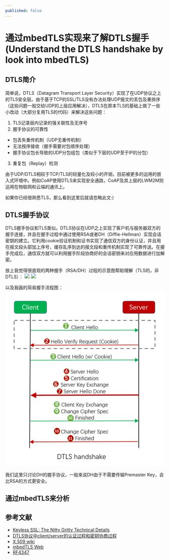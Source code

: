 ```yaml
---
published: false
---
```

# 通过mbedTLS实现来了解DTLS握手 <br> (Understand the DTLS handshake by look into mbedTLS) #

## DTLS简介 ##

简单说，DTLS（Datagram Transport Layer Security）实现了在UDP协议之上的TLS安全层。由于基于TCP的SSL/TLS没有办法处理UDP报文的丢包及重排序（这些问题一般交给UDP的上层应用解决），DTLS在原本TLS的基础上做了一些小改动（大部分复用TLS的代码）来解决这些问题：
1. TLS记录层内记录的强关联性及无序号
2. 握手协议的可靠性
 - 包丢失重传机制（UDP无重传机制）
 - 无法按序接收（握手需要对包顺序处理）
 - 握手协议包长导致的UDP分包组包（类似于下层的UDP至于IP的分包）
3. 重复包（Replay）检测

由于UDP/DTLS相较于TCP/TLS的轻量化及较小的开销，目前被更多的运用的嵌入式环境中。例如CoAP使用DTLS来实现安全通路，CoAP及其上层的LWM2M则运用在物联网和云端的通讯上。

如果你已经很熟悉TLS，那么看到这里后就请忽略此文:)

## DTLS握手协议 ##

DTLS握手协议和TLS类似。DTLS协议在UDP之上实现了客户机与服务器双方的握手连接，并且在握手过程中通过使用RSA或者DH（Diffie-Hellman）实现会话密钥的建立。它利用cookie验证机制和证书实现了通信双方的身份认证，并且用在报文段头部加上序号，缓存乱序到达的报文段和重传机制实现了可靠传送。在握手完成后，通信双方就可以利用握手阶段协商好的会话密钥来对应用数据进行加解密。

放上我觉得很直观的两种握手（RSA/DH）过程的示意图帮助理解（TLS的，非DTLS）：
![](https://blog.cloudflare.com/content/images/2014/Sep/ssl_handshake_rsa.jpg)
![](https://blog.cloudflare.com/content/images/2014/Sep/ssl_handshake_diffie_hellman.jpg)

以及我画的简易握手流程图：
![](\DTLS-Analysis\dtls-handshake.png)

我们这里只讨论DH的握手协议，一般来说DH由于不需要传输Premaster Key，会比RSA的方式更安全。

## 通过mbedTLS来分析 ##

## 参考文献 ##
- [Keyless SSL: The Nitty Gritty Technical Details](https://blog.cloudflare.com/keyless-ssl-the-nitty-gritty-technical-details/)
- [DTLS协议中client/server的认证过程和密钥协商过程](https://segmentfault.com/a/1190000006233845)
- [X.509 wiki](https://en.wikipedia.org/wiki/X.509)
- [mbedTLS Web](https://tls.mbed.org/)
- [RF4347](https://tools.ietf.org/html/rfc4347#section-4)
